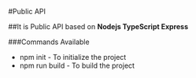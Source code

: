 #Public API

##It is Public API based on **Nodejs TypeScript Express**

###Commands Available

- npm init - To initialize the project
- npm run build - To build the project
